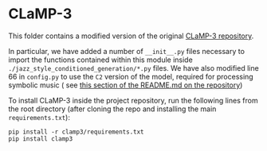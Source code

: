# CLaMP-3

This folder contains a modified version of the original [CLaMP-3 repository](https://github.com/sanderwood/clamp3).

In particular, we have added a number of `__init__.py` files necessary to import the functions contained within this
module inside `./jazz_style_conditioned_generation/*.py` files. We have also modified line 66 in `config.py` to use the
`C2` version of the model, required for processing symbolic music (
see [this section of the README.md on the repository](https://github.com/sanderwood/clamp3?tab=readme-ov-file#how-to-switch-between-versions))

To install CLaMP-3 inside the project repository, run the following lines from the root directory (after cloning the
repo and installing the main `requirements.txt`):

```
pip install -r clamp3/requirements.txt
pip install clamp3
```